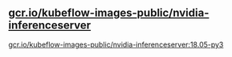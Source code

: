 
[gcr.io/kubeflow-images-public/nvidia-inferenceserver](https://hub.docker.com/r/anjia0532/kubeflow-images-public.nvidia-inferenceserver/tags/)
-----


[gcr.io/kubeflow-images-public/nvidia-inferenceserver:18.05-py3](https://hub.docker.com/r/anjia0532/kubeflow-images-public.nvidia-inferenceserver/tags/)


